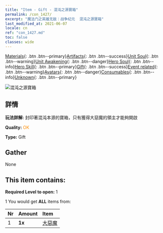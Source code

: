```yaml
---
title: "Item - Gift - 混沌之源寶箱"
permalink: /con_1427/
excerpt: "魔法门之英雄无敌：战争纪元  混沌之源寶箱"
last_modified_at: 2021-06-07
locale: cn
ref: "con_1427.md"
toc: false
classes: wide
---
```

 [Materials](/ItemsCN/){: .btn .btn--primary}[Artifacts](/ItemsCN/Artifacts/){: .btn .btn--success}[Unit Soul](/ItemsCN/UnitSoul/){: .btn .btn--warning}[Unit Awakening](/ItemsCN/UnitAwakening/){: .btn .btn--danger}[Hero Soul](/ItemsCN/HeroSoul/){: .btn .btn--info}[Hero Skill](/ItemsCN/HeroSkill/){: .btn .btn--primary}[Gift](/ItemsCN/Gift/){: .btn .btn--success}[Event related](/ItemsCN/Events/){: .btn .btn--warning}[Avatars](/ItemsCN/Avatars/){: .btn .btn--danger}[Consumables](/ItemsCN/Consumables/){: .btn .btn--info}[Unknown](/ItemsCN/Unknown/){: .btn .btn--primary}

 ![混沌之源寶箱](/images/t/i_907041.png)

## 詳情
 **玩法詳解:** 封印著混沌本源的寶箱，只有獲得大惡魔的領主才能夠開啟

 **Quality:** <span style="color: #FF8C00">OK</span>

 **Type:** Gift

## Gather

  None

## This item contains:

 **Required Level to open:** 1

 1 You would get **ALL** items  from:

  | Nr | Amount |     Item    |
  |:---|:-------|:------------|
  | 1 |  **1x** | [大惡魔](/cn/Items/unt_232/) |  | 
